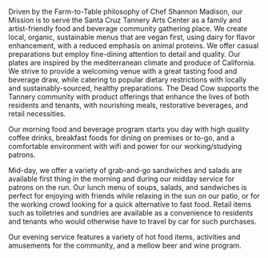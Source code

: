 Driven by the Farm-to-Table philosophy of Chef Shannon Madison, our Mission is to serve the Santa Cruz Tannery Arts Center as a family and artist-friendly food and beverage community gathering place. We create local, organic, sustainable menus that are vegan first, using dairy for flavor enhancement, with a reduced emphasis on animal proteins. We offer casual preparations but employ fine-dining attention to detail and quality. Our plates are inspired by the mediterranean climate and produce of California. We strive to provide a welcoming venue with a great tasting food and beverage draw, while catering to popular dietary restrictions with locally and sustainably-sourced, healthy preparations.
The Dead Cow supports the Tannery community with product offerings that enhance the lives of both residents and tenants, with nourishing meals, restorative beverages, and retail necessities.

Our morning food and beverage program starts you day with high quality coffee drinks, breakfast foods for dining on premises or to-go, and a comfortable environment with wifi and power for our working/studying patrons.  
    
Mid-day, we offer a variety of grab-and-go sandwiches and salads are available first thing in the morning and during our midday service for patrons on the run. Our lunch menu of soups, salads, and sandwiches is perfect for enjoying with friends while relaxing in the sun on our patio, or for the working crowd looking for a quick alternative to fast food.  Retail items such as toiletries and sundries are available as a convenience to residents and tenants who would otherwise have to travel by car for such purchases.   

Our evening service features a variety of hot food items, activities and amusements for the community, and a mellow beer and wine program.